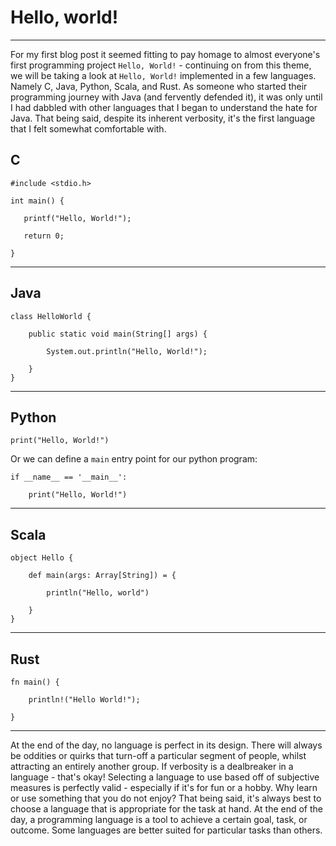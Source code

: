 # Hello, world!

____

For my first blog post it seemed fitting to pay homage to almost everyone's first programming project `Hello, World!` - continuing on from this theme, we will be taking a look at `Hello, World!` implemented in a few languages. Namely C, Java, Python, Scala, and Rust. As someone who started their programming journey with Java (and fervently defended it), it was only until I had dabbled with other languages that I began to understand the hate for Java. That being said, despite its inherent verbosity, it's the first language that I felt somewhat comfortable with.



## C
```
#include <stdio.h>

int main() {

   printf("Hello, World!");

   return 0;

}
```

__________


## Java
```
class HelloWorld {

    public static void main(String[] args) {

        System.out.println("Hello, World!"); 

    }
}
```

_________

## Python
```
print("Hello, World!")
```

Or we can define a `main` entry point for our python program:

```
if __name__ == '__main__':

    print("Hello, World!")

```

_______

## Scala
```
object Hello {

    def main(args: Array[String]) = {

        println("Hello, world")

    }
}
```

_______

## Rust
```
fn main() {

    println!("Hello World!");

}
```


__________


At the end of the day, no language is perfect in its design. There will always be oddities or quirks that turn-off a particular segment of people, whilst attracting an entirely another group. If verbosity is a dealbreaker in a language - that's okay! Selecting a language to use based off of subjective measures is perfectly valid - especially if it's for fun or a hobby. Why learn or use something that you do not enjoy? That being said, it's always best to choose a language that is appropriate for the task at hand. At the end of the day, a programming language is a tool to achieve a certain goal, task, or outcome. Some languages are better suited for particular tasks than others.